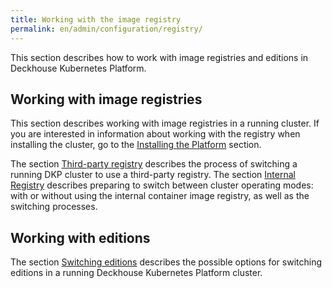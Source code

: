 ```yaml
---
title: Working with the image registry
permalink: en/admin/configuration/registry/
---
```


This section describes how to work with image registries and editions in Deckhouse Kubernetes Platform.

## Working with image registries

This section describes working with image registries in a running cluster. If you are interested in information about working with the registry when installing the cluster, go to the [Installing the Platform](../../installing) section.

The section [Third-party registry](../configuration/registry/third-party.html) describes the process of switching a running DKP cluster to use a third-party registry.
The section [Internal Registry](../configuration/registry/internal.html) describes preparing to switch between cluster operating modes: with or without using the internal container image registry, as well as the switching processes.

## Working with editions

The section [Switching editions](../editions.html) describes the possible options for switching editions in a running Deckhouse Kubernetes Platform cluster.
